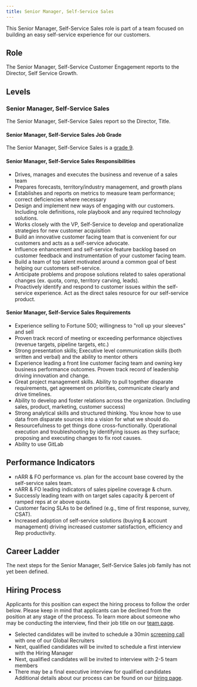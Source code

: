 ```yaml
---
title: Senior Manager, Self-Service Sales
---
```


This Senior Manager, Self-Service Sales role is part of a team focused on building an easy self-service experience for our customers.

## Role

The Senior Manager, Self-Service Customer Engagement reports to the Director, Self Service Growth.

## Levels

### Senior Manager, Self-Service Sales

The Senior Manager, Self-Service Sales report so the Director, Title.

#### Senior Manager, Self-Service Sales Job Grade

The Senior Manager, Self-Service Sales is a [grade 9](/handbook/total-rewards/compensation/compensation-calculator/#gitlab-job-grades).

#### Senior Manager, Self-Service Sales Responsibilities

- Drives, manages and executes the business and revenue of a sales team
- Prepares forecasts, territory/industry management, and growth plans
- Establishes and reports on metrics to measure team performance; correct deficiencies where necessary
- Design and implement new ways of engaging with our customers. Including role definitions, role playbook and any required technology solutions.
- Works closely with the VP, Self-Service to develop and operationalize strategies for new customer acquisition
- Build an innovative customer facing team that is convenient for our customers and acts as a self-service advocate.
- Influence enhancement and self-service feature backlog based on customer feedback and instrumentation of your customer facing team.
- Build a team of top talent motivated around a common goal of best helping our customers self-service.
- Anticipate problems and propose solutions related to sales operational changes (ex. quota, comp, territory carving, leads).
- Proactively identify and respond to customer issues within the self-service experience. Act as the direct sales resource for our self-service product.

#### Senior Manager, Self-Service Sales Requirements

- Experience selling to Fortune 500; willingness to "roll up your sleeves" and sell
- Proven track record of meeting or exceeding performance objectives (revenue targets, pipeline targets, etc.)
- Strong presentation skills; Executive level communication skills (both written and verbal) and the ability to mentor others
- Experience leading a front line customer facing team and owning key business performance outcomes.
Proven track record of leadership driving innovation and change.
- Great project management skills. Ability to pull together disparate requirements, get agreement on priorities, communicate clearly and drive timelines.
- Ability to develop and foster relations across the organization. (Including sales, product, marketing, customer success)
- Strong analytical skills and structured thinking. You know how to use data from disparate sources into a vision for what we should do.
- Resourcefulness to get things done cross-functionally.
Operational execution and troubleshooting by identifying issues as they surface; proposing and executing changes to fix root causes.
- Ability to use GitLab

## Performance Indicators

- nARR & FO performance vs. plan for the account base covered by the self-service sales team.
- nARR & FO leading indicators of sales pipeline coverage & churn.
- Successly leading team with on target sales capacity & percent of ramped reps at or above quota.
- Customer facing SLAs to be defined (e.g., time of first response, survey, CSAT).
- Increased adoption of self-service solutions (buying & account management) driving increased customer satisfaction, efficiency and Rep productivity.

## Career Ladder

The next steps for the Senior Manager, Self-Service Sales job family has not yet been defined.

## Hiring Process

Applicants for this position can expect the hiring process to follow the order below. Please keep in mind that applicants can be declined from the position at any stage of the process. To learn more about someone who may be conducting the interview, find their job title on our [team page](/handbook/company/team/).

- Selected candidates will be invited to schedule a 30min [screening call](/handbook/hiring/candidate-faq/#screening-call) with one of our Global Recruiters
- Next, qualified candidates will be invited to schedule a first interview with the Hiring Manager
- Next, qualified candidates will be invited to interview with 2-5 team members
- There may be a final executive interview for qualified candidates
Additional details about our process can be found on our [hiring page](/handbook/hiring/).
